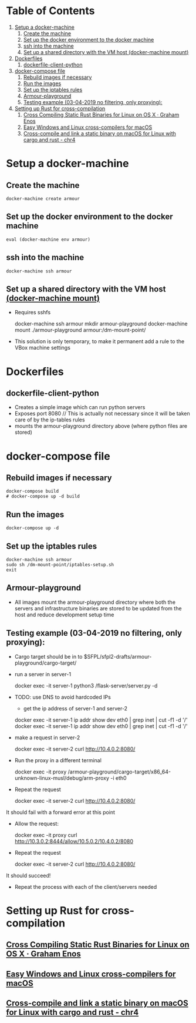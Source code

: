 
# Table of Contents

1.  [Setup a docker-machine](#org329ad33)
    1.  [Create the machine](#orgd370b32)
    2.  [Set up the docker environment to the docker machine](#org5287b60)
    3.  [ssh into the machine](#orgf7c75db)
    4.  [Set up a shared directory with the VM host (docker-machine mount)](#orgdee5337)
2.  [Dockerfiles](#orgcda400d)
    1.  [dockerfile-client-python](#org32b82cd)
3.  [docker-compose file](#org1d36a18)
    1.  [Rebuild images if necessary](#org6ced9b4)
    2.  [Run the images](#orgd7f975e)
    3.  [Set up the iptables rules](#org4a63991)
    4.  [Armour-playground](#org4cfbe14)
    5.  [Testing example (03-04-2019 no filtering, only proxying):](#org965d3b1)
4.  [Setting up Rust for cross-compilation](#org210a187)
    1.  [Cross Compiling Static Rust Binaries for Linux on OS X · Graham Enos](#org2265ebf)
    2.  [Easy Windows and Linux cross-compilers for macOS](#org916b619)
    3.  [Cross-compile and link a static binary on macOS for Linux with cargo and rust - chr4](#org6296983)


<a id="org329ad33"></a>

# Setup a docker-machine


<a id="orgd370b32"></a>

## Create the machine

    docker-machine create armour


<a id="org5287b60"></a>

## Set up the docker environment to the docker machine

    eval (docker-machine env armour)


<a id="orgf7c75db"></a>

## ssh into the machine

    docker-machine ssh armour


<a id="orgdee5337"></a>

## Set up a shared directory with the VM host [(docker-machine mount)](https://docs.docker.com/machine/reference/mount/)

-   Requires sshfs

    docker-machine ssh armour mkdir armour-playground
    docker-machine mount ./armour-playground armour:/dm-mount-point/

-   This solution is only temporary, to make it permanent add a rule to the VBox machine settings


<a id="orgcda400d"></a>

# Dockerfiles


<a id="org32b82cd"></a>

## dockerfile-client-python

-   Creates a simple image which can run python servers
-   Exposes port 8080 // This is actually not necessary since it will be
    taken care of by the ip-tables rules
-   mounts the armour-playground directory above (where python files are stored)


<a id="org1d36a18"></a>

# docker-compose file


<a id="org6ced9b4"></a>

## Rebuild images if necessary

    docker-compose build
    # docker-compose up -d build


<a id="orgd7f975e"></a>

## Run the images

    docker-compose up -d


<a id="org4a63991"></a>

## Set up the iptables rules

    docker-machine ssh armour
    sudo sh /dm-mount-point/iptables-setup.sh
    exit


<a id="org4cfbe14"></a>

## Armour-playground

-   All images mount the armour-playground directory where both the
    servers and infrastructure binaries are stored to be updated from
    the host and reduce development setup time


<a id="org965d3b1"></a>

## Testing example (03-04-2019 no filtering, only proxying):

-   Cargo target should be in to $SFPL/sfpl2-drafts/armour-playground/cargo-target/
-   run a server in server-1

    docker exec -it server-1 python3 /flask-server/server.py -d

-   TODO: use DNS to avoid hardcoded IPs
    -   get the ip address of server-1 and server-2

    docker exec -it server-1 ip addr show dev eth0 | grep inet | cut -f1 -d '/'
    docker exec -it server-1 ip addr show dev eth0 | grep inet | cut -f1 -d '/'

-   make a request in server-2

    docker exec -it server-2 curl http://10.4.0.2:8080/

-   Run the proxy in a different terminal

    docker exec -it proxy /armour-playground/cargo-target/x86_64-unknown-linux-musl/debug/arm-proxy -i eth0

-   Repeat the request

    docker exec -it server-2 curl http://10.4.0.2:8080/

It should fail with a forward error at this point

-   Allow the request:

    docker exec -it proxy curl http://10.3.0.2:8444/allow/10.5.0.2/10.4.0.2/8080

-   Repeat the request

    docker exec -it server-2 curl http://10.4.0.2:8080/

It should succeed!

-   Repeat the process with each of the client/servers needed


<a id="org210a187"></a>

# Setting up Rust for cross-compilation


<a id="org2265ebf"></a>

## [Cross Compiling Static Rust Binaries for Linux on OS X · Graham Enos](https://grahamenos.com/rust-osx-linux-musl.html)


<a id="org916b619"></a>

## [Easy Windows and Linux cross-compilers for macOS](https://blog.filippo.io/easy-windows-and-linux-cross-compilers-for-macos/)


<a id="org6296983"></a>

## [Cross-compile and link a static binary on macOS for Linux with cargo and rust - chr4](https://chr4.org/blog/2017/03/15/cross-compile-and-link-a-static-binary-on-macos-for-linux-with-cargo-and-rust/)

